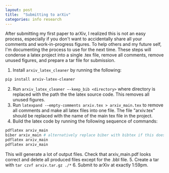 ```yaml
---
layout: post
title:  "Submitting to arXiv"
categories: info research
---
```


After submitting my first paper to arXiv, I realized this is not an easy
process, especially if you don't want to accidentally share all your comments
and work-in-progress figures. To help others and my future self, I'm documenting
the process to use for the next time. These steps will condense a latex project
into a single .tex file, remove all comments, remove unused figures, and prepare
a tar file for submission.

1. Install `arxiv_latex_cleaner` by running the following:
```bash
pip install arxiv-latex-cleaner
```
2. Run `arxiv_latex_cleaner —-keep_bib <directory>` where directory is replaced
   with the path the the latex source code. This removes all unused figures.
3. Run `latexpand -—empty-comments arxiv.tex > arxiv_main.tex` to remove all
   comments and make all latex files into one file. The file "arxiv.tex" should
   be replaced with the name of the main tex file in the project.
4. Build the latex code by running the following sequence of commands:
```bash
pdflatex arxiv_main
biber arxiv_main # alternatively replace biber with bibtex if this doesn't work
pdflatex arxiv_main
pdflatex arxiv_main
```
This will generate a lot of output files. Check that arxiv_main.pdf looks
correct and delete all produced files except for the .bbl file.
5. Create a tar with `tar czvf arxiv.tar.gz ./*`
6. Submit to arXiv at exactly 1:59pm.
